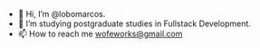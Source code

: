 - 👋 Hi, I’m @lobomarcos. 
- 🌱 I’m studying postgraduate studies in Fullstack Development.
- 📫 How to reach me wofeworks@gmail.com

<!---
lobomarcos/lobomarcos is a ✨ special ✨ repository because its `README.md` (this file) appears on your GitHub profile.
You can click the Preview link to take a look at your changes.
--->
